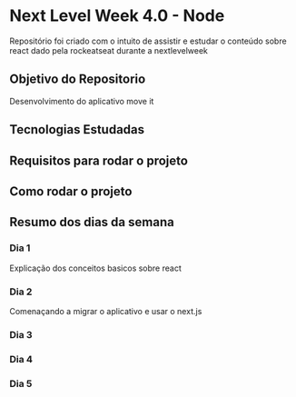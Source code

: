 # Next Level Week 4.0 - Node

Repositório foi criado com o intuito de assistir e estudar o conteúdo sobre react dado pela rockeatseat durante a nextlevelweek

## Objetivo do Repositorio

Desenvolvimento do aplicativo move it

## Tecnologias Estudadas



## Requisitos para rodar o projeto



## Como rodar o projeto



## Resumo dos dias da semana

### Dia 1

Explicação dos conceitos basicos sobre react

### Dia 2

Comenaçando a migrar o aplicativo e usar o next.js

### Dia 3

### Dia 4

### Dia 5


